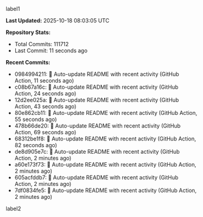 
label1 
<!-- ACTIVITY_START -->
**Last Updated:** 2025-10-18 08:03:05 UTC

**Repository Stats:**
- Total Commits: 111712
- Last Commit: 11 seconds ago

**Recent Commits:**
- 0984994211: 🤖 Auto-update README with recent activity (GitHub Action, 11 seconds ago)
- c08b67a16c: 🤖 Auto-update README with recent activity (GitHub Action, 24 seconds ago)
- 12d2ee025a: 🤖 Auto-update README with recent activity (GitHub Action, 43 seconds ago)
- 80e862cb11: 🤖 Auto-update README with recent activity (GitHub Action, 55 seconds ago)
- 478b66de20: 🤖 Auto-update README with recent activity (GitHub Action, 69 seconds ago)
- 68312be1f8: 🤖 Auto-update README with recent activity (GitHub Action, 82 seconds ago)
- de8d905e7c: 🤖 Auto-update README with recent activity (GitHub Action, 2 minutes ago)
- a60e173f73: 🤖 Auto-update README with recent activity (GitHub Action, 2 minutes ago)
- 605acfddb7: 🤖 Auto-update README with recent activity (GitHub Action, 2 minutes ago)
- 7df0834fe5: 🤖 Auto-update README with recent activity (GitHub Action, 2 minutes ago)
<!-- ACTIVITY_END -->

label2
